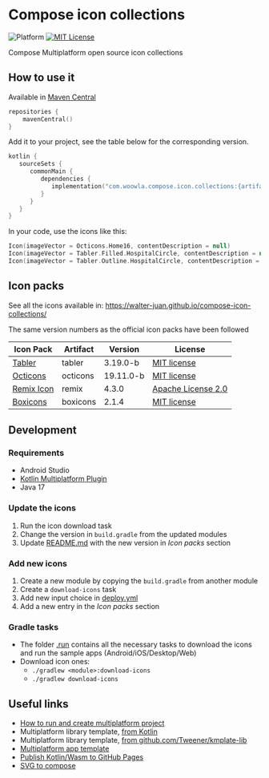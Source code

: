 # Compose icon collections

![Platform](https://img.shields.io/badge/Platform-ComposeMultiplatform-brightgreen.svg)
[![MIT License](https://img.shields.io/badge/license-MIT-green.svg)](LICENSE)

Compose Multiplatform open source icon collections

## How to use it

Available in [Maven Central](https://central.sonatype.com/namespace/com.woowla.compose.icon.collections)

```kotlin
repositories {
    mavenCentral()
}
```

Add it to your project, see the table below for the corresponding version.

```kotlin
kotlin {
   sourceSets {
      commonMain {
         dependencies {
            implementation("com.woowla.compose.icon.collections:{artifact}:{version}")
         }
      }
   }
}
```

In your code, use the icons like this:

```kotlin
Icon(imageVector = Octicons.Home16, contentDescription = null)
Icon(imageVector = Tabler.Filled.HospitalCircle, contentDescription = null)
Icon(imageVector = Tabler.Outline.HospitalCircle, contentDescription = null)
```

## Icon packs

See all the icons available in: https://walter-juan.github.io/compose-icon-collections/


The same version numbers as the official icon packs have been followed

| Icon Pack                                               | Artifact | Version   | License                                                                             |
|---------------------------------------------------------|----------|-----------|-------------------------------------------------------------------------------------|
| [Tabler](https://github.com/tabler/tabler-icons)        | tabler   | 3.19.0-b  | [MIT license](https://github.com/tabler/tabler-icons/blob/v3.19.0/LICENSE)          |
| [Octicons](https://github.com/primer/octicons)          | octicons | 19.11.0-b | [MIT license](https://github.com/primer/octicons/blob/v19.11.0/LICENSE)             |
| [Remix Icon](https://github.com/Remix-Design/RemixIcon) | remix    | 4.3.0     | [Apache License 2.0](https://github.com/Remix-Design/RemixIcon/blob/v4.3.0/License) |
| [Boxicons](https://github.com/atisawd/boxicons)         | boxicons | 2.1.4     | [MIT license](https://github.com/atisawd/boxicons/blob/master/LICENSE)              |

## Development

### Requirements

- Android Studio
- [Kotlin Multiplatform Plugin](https://plugins.jetbrains.com/plugin/14936-kotlin-multiplatform)
- Java 17

### Update the icons

1. Run the icon download task
2. Change the version in `build.gradle` from the updated modules
3. Update [README.md](README.md) with the new version in *Icon packs* section

### Add new icons

1. Create a new module by copying the `build.gradle` from another module
2. Create a `download-icons` task
3. Add new input choice in [deploy.yml](.github/workflows/publish.yml)
4. Add a new entry in the *Icon packs* section

### Gradle tasks

- The folder [.run](.run) contains all the necessary tasks to download the icons and run the sample apps (Android/iOS/Desktop/Web)
- Download icon ones:
  - `./gradlew <module>:download-icons`
  - `./gradlew download-icons`

## Useful links

- [How to run and create multiplatform project](https://www.jetbrains.com/help/kotlin-multiplatform-dev/compose-multiplatform-create-first-app.html)
- Multiplatform library template, [from Kotlin](https://github.com/Kotlin/multiplatform-library-template)
- Multiplatform library template, [from github.com/Tweener/kmplate-lib](https://github.com/Tweener/kmplate-lib)
- [Multiplatform app template](https://kmp.jetbrains.com/)
- [Publish Kotlin/Wasm to GitHub Pages](https://kotlinlang.org/docs/wasm-get-started.html#publish-on-github-pages)
- [SVG to compose](https://github.com/DevSrSouza/svg-to-compose)
